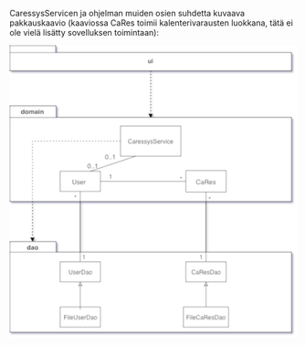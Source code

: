 CaressysServicen ja ohjelman muiden osien suhdetta kuvaava pakkauskaavio (kaaviossa CaRes toimii kalenterivarausten luokkana, tätä ei ole vielä lisätty sovelluksen toimintaan):

<img src= "dokumentaatio/kuvat/pakkauskaavioSovelluksesta.png">
